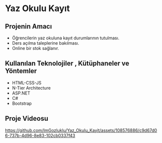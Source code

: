 # Yaz Okulu Kayıt

## Projenin Amacı
- Öğrencilerin yaz okuluna kayıt durumlarının tutulması. 
- Ders açılma taleplerine bakılması.
- Online bir stok sağlanır.

## Kullanılan Teknolojiler , Kütüphaneler ve Yöntemler
- HTML-CSS-JS
- N-Tier Architecture
- ASP.NET
- C#
- Bootstrap
  

## Proje Videosu
 
https://github.com/ImGozluklu/Yaz_Okulu_Kayit/assets/108576886/c9d67d06-737b-4d96-8e83-102cb0337f43

